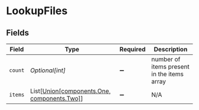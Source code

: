 # LookupFiles


## Fields

| Field                                                                            | Type                                                                             | Required                                                                         | Description                                                                      |
| -------------------------------------------------------------------------------- | -------------------------------------------------------------------------------- | -------------------------------------------------------------------------------- | -------------------------------------------------------------------------------- |
| `count`                                                                          | *Optional[int]*                                                                  | :heavy_minus_sign:                                                               | number of items present in the items array                                       |
| `items`                                                                          | List[[Union[components.One, components.Two]](../../models/shared/lookupfile.md)] | :heavy_minus_sign:                                                               | N/A                                                                              |
